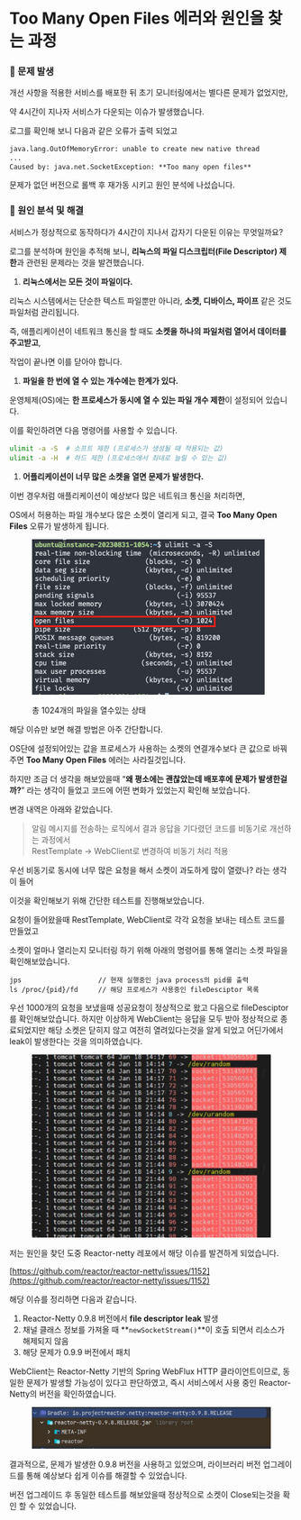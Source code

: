 # Too Many Open Files 에러와 원인을 찾는 과정

### **🚨 문제 발생**

개선 사항을 적용한 서비스를 배포한 뒤 초기 모니터링에서는 별다른 문제가 없었지만,

약 4시간이 지나자 서비스가 다운되는 이슈가 발생했습니다.

로그를 확인해 보니 다음과 같은 오류가 출력 되었고

```
java.lang.OutOfMemoryError: unable to create new native thread  
...  
Caused by: java.net.SocketException: **Too many open files**  
```

문제가 없던 버전으로 롤백 후 재가동 시키고 원인 분석에 나섰습니다.

### **🔎 원인 분석 및 해결**

서비스가 정상적으로 동작하다가 4시간이 지나서 갑자기 다운된 이유는 무엇일까요?

로그를 분석하며 원인을 추적해 보니, **리눅스의 파일 디스크립터(File Descriptor) 제한**과 관련된 문제라는 것을 발견했습니다.

1. **리눅스에서는 모든 것이 파일이다.**

리눅스 시스템에서는 단순한 텍스트 파일뿐만 아니라, **소켓, 디바이스, 파이프** 같은 것도 파일처럼 관리됩니다.

즉, 애플리케이션이 네트워크 통신을 할 때도 **소켓을 하나의 파일처럼 열어서 데이터를 주고받고**,

작업이 끝나면 이를 닫아야 합니다.

1. **파일을 한 번에 열 수 있는 개수에는 한계가 있다.**

운영체제(OS)에는 **한 프로세스가 동시에 열 수 있는 파일 개수 제한**이 설정되어 있습니다.

이를 확인하려면 다음 명령어를 사용할 수 있습니다.

```bash
ulimit -a -S  # 소프트 제한 (프로세스가 생성될 때 적용되는 값)
ulimit -a -H  # 하드 제한 (프로세스에서 최대로 늘릴 수 있는 값)
```

1. **어플리케이션이 너무 많은 소켓을 열면 문제가 발생한다.**

이번 경우처럼 애플리케이션이 예상보다 많은 네트워크 통신을 처리하면,

OS에서 허용하는 파일 개수보다 많은 소켓이 열리게 되고, 결국 **Too Many Open Files** 오류가 발생하게 됩니다.

<figure><img src="../.gitbook/assets/image (9).png" alt=""><figcaption><p>총 1024개의 파일을 열수있는 상태</p></figcaption></figure>

해당 이슈만 보면 해결 방법은 아주 간단합니다.

OS단에 설정되어있는 값을 프로세스가 사용하는 소켓의 연결개수보다 큰 값으로 바꿔주면 **Too Many Open Files** 에러는 사라질것입니다.

하지만 조금 더 생각을 해보았을때 “**왜 평소에는 괜찮았는데 배포후에 문제가 발생한걸까?**” 라는 생각이 들었고 코드에 어떤 변화가 있었는지 확인해 보았습니다.

변경 내역은 아래와 같았습니다.

> 알림 메시지를 전송하는 로직에서 결과 응답을 기다렸던 코드를 비동기로 개선하는 과정에서 \
> RestTemplate -> WebClient로 변경하여 비동기 처리 적용

우선 비동기로 동시에 너무 많은 요청을 해서 소켓이 과도하게 많이 열렸나? 라는 생각이 들어

이것을 확인해보기 위해 간단한 테스트를 진행해보았습니다.

요청이 들어왔을때 RestTemplate, WebClient로 각각 요청을 보내는 테스트 코드를 만들었고

소켓이 얼마나 열리는지 모니터링 하기 위해 아래의 명령어를 통해 열리는 소켓 파일을 확인해보았습니다.

```
jps                   // 현재 실행중인 java process의 pid를 출력
ls /proc/{pid}/fd     // 해당 프로세스가 사용중인 fileDesciptor 목록
```

우선 1000개의 요청을 보냈을때 성공요청이 정상적으로 왔고 다음으로 fileDesciptor를 확인해보았습니다. 하지만 이상하게 WebClient는 응답을 모두 받아 정상적으로 종료되었지만 해당 소켓은 닫히지 않고 여전히 열려있다는것을 알게 되었고 어딘가에서 leak이 발생한다는 것을 의미하였습니다.

<figure><img src="../.gitbook/assets/image (10).png" alt=""><figcaption></figcaption></figure>

저는 원인을 찾던 도중 Reactor-netty 레포에서 해당 이슈를 발견하게 되었습니다.

&#x20;[https://github.com/reactor/reactor-netty/issues/1152](https://github.com/reactor/reactor-netty/issues/1152)

해당 이슈를 정리하면 다음과 같습니다.

1. Reactor-Netty 0.9.8 버전에서 **file descriptor leak** 발생
2. 채널 클래스 정보를 가져올 때 \*\*`newSocketStream()`\*\*이 호출 되면서 리소스가 해제되지 않음
3. 해당 문제가 0.9.9 버전에서 패치

WebClient는 Reactor-Netty 기반의 Spring WebFlux HTTP 클라이언트이므로, 동일한 문제가 발생할 가능성이 있다고 판단하였고, 즉시 서비스에서 사용 중인 Reactor-Netty의 버전을 확인하였습니다.

<figure><img src="../.gitbook/assets/image (11).png" alt=""><figcaption></figcaption></figure>

결과적으로, 문제가 발생한 0.9.8 버전을 사용하고 있었으며, 라이브러리 버전 업그레이드를 통해 예상보다 쉽게 이슈를 해결할 수 있었습니다.

버전 업그레이드 후 동일한 테스트를 해보았을때 정상적으로 소켓이 Close되는것을 확인 할 수 있었습니다.
